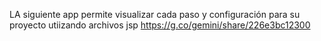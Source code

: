 LA siguiente app permite visualizar cada paso y configuración para su proyecto utiizando
archivos jsp
https://g.co/gemini/share/226e3bc12300

